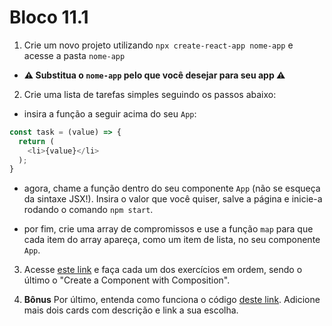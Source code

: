 # Bloco 11.1

1. Crie um novo projeto utilizando `npx create-react-app nome-app` e acesse a pasta `nome-app`

- **⚠️ Substitua o `nome-app` pelo que você desejar para seu app ⚠️**

2. Crie uma lista de tarefas simples seguindo os passos abaixo:

- insira a função a seguir acima do seu `App`:
```javascript
const task = (value) => {
  return (
    <li>{value}</li>
  );
}
```
- agora, chame a função dentro do seu componente `App` (não se esqueça da sintaxe JSX!). Insira o valor que você quiser, salve a página e inicie-a rodando o comando `npm start`.

- por fim, crie uma array de compromissos e use a função `map` para que cada item do array apareça, como um item de lista, no seu componente `App`.

3. Acesse [este link](https://www.freecodecamp.org/learn/front-end-libraries/react/) e faça cada um dos exercícios em ordem, sendo o último o "Create a Component with Composition".

4. **Bônus** Por último, entenda como funciona o código [deste link](https://codepen.io/nathansebhastian/pen/qgOJKe). Adicione mais dois cards com descrição e link a sua escolha.